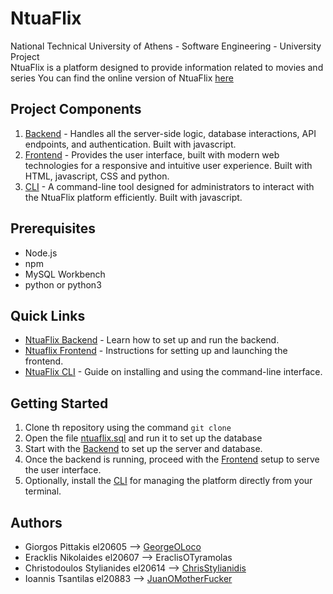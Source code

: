# **NtuaFlix**
National Technical University of Athens - Software Engineering - University Project  
NtuaFlix is a platform designed to provide information related to movies and series
You can find the online version of NtuaFlix [here](http://uniportal.sytes.net:8228/)

## **Project Components**
1. [Backend](https://github.com/ntua/softeng23-30/blob/main/backend/README.md) - Handles all the server-side logic, database interactions, API endpoints, and authentication. Built with javascript.
2. [Frontend](https://github.com/ntua/softeng23-30/blob/main/frontend/README.md) - Provides the user interface, built with modern web technologies for a responsive and intuitive user experience. Built with HTML, javascript, CSS and python.
3. [CLI](https://github.com/ntua/softeng23-30/blob/main/cli-client/README.md) - A command-line tool designed for administrators to interact with the NtuaFlix platform efficiently. Built with javascript.

## **Prerequisites**
- Node.js
- npm
- MySQL Workbench
- python or python3

## **Quick Links**
- [NtuaFlix Backend](https://github.com/ntua/softeng23-30/blob/main/backend/README.md) - Learn how to set up and run the backend.
- [Ntuaflix Frontend](https://github.com/ntua/softeng23-30/blob/main/frontend/README.md) - Instructions for setting up and launching the frontend.
- [NtuaFlix CLI](https://github.com/ntua/softeng23-30/blob/main/cli-client/README.md) - Guide on installing and using the command-line interface.

## **Getting Started**
1. Clone th repository using the command ``` git clone ```
2. Open the file [ntuaflix.sql](https://github.com/ntua/softeng23-30/blob/main/sql/update/ntuaflix.sql) and run it to set up the database 
3. Start with the [Backend](https://github.com/ntua/softeng23-30/blob/main/backend/README.md) to set up the server and database.
4. Once the backend is running, proceed with the [Frontend](https://github.com/ntua/softeng23-30/blob/main/frontend/README.md) setup to serve the user interface.
5. Optionally, install the [CLI](https://github.com/ntua/softeng23-30/blob/main/cli-client/README.md) for managing the platform directly from your terminal.

## Authors
+ Giorgos Pittakis el20605 --> [GeorgeOLoco](https://github.com/GeorgeOLoco)
+ Eracklis Nikolaides el20607 --> EraclisOTyramolas
+ Christodoulos Stylianides el20614 --> [ChrisStylianidis](https://github.com/ChrisStylianidis)
+ Ioannis Tsantilas el20883 --> [JuanOMotherFucker](https://github.com/JuanTsa)  
